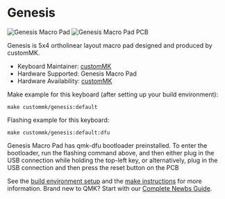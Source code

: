 # Genesis

![Genesis Macro Pad](https://i.imgur.com/voBjLrM.jpeg)
![Genesis Macro Pad PCB](https://i.imgur.com/ST2vtkV.jpeg)

Genesis is 5x4 ortholinear layout macro pad designed and produced by customMK. 

* Keyboard Maintainer: [customMK](https://github.com/customMK)
* Hardware Supported: Genesis Macro Pad
* Hardware Availability: [customMK](https://shop.custommk.com/products/genesis_macropad)

Make example for this keyboard (after setting up your build environment):

    make custommk/genesis:default

Flashing example for this keyboard:

    make custommk/genesis:default:dfu

Genesis Macro Pad has qmk-dfu bootloader preinstalled. To enter the bootloader, run the flashing command above, and then either plug in the USB connection while holding the top-left key, or alternatively, plug in the USB connection and then press the reset button on the PCB

See the [build environment setup](https://docs.qmk.fm/#/getting_started_build_tools) and the [make instructions](https://docs.qmk.fm/#/getting_started_make_guide) for more information. Brand new to QMK? Start with our [Complete Newbs Guide](https://docs.qmk.fm/#/newbs).
